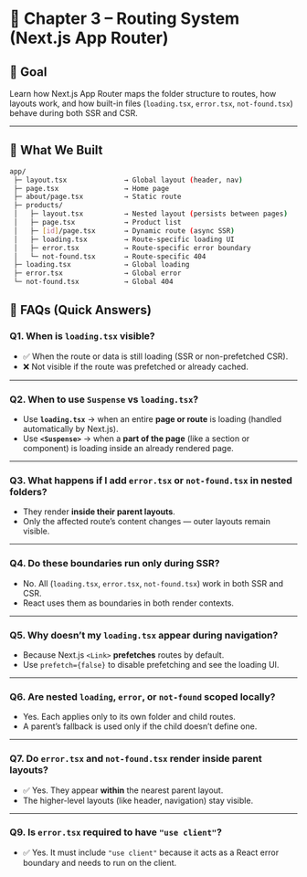 # 🧭 Chapter 3 – Routing System (Next.js App Router)

## 🎯 Goal
Learn how Next.js App Router maps the folder structure to routes, how layouts work, and how built-in files (`loading.tsx`, `error.tsx`, `not-found.tsx`) behave during both SSR and CSR.

---

## 🧩 What We Built
```bash
app/
 ├─ layout.tsx              → Global layout (header, nav)
 ├─ page.tsx                → Home page
 ├─ about/page.tsx          → Static route
 ├─ products/
 │   ├─ layout.tsx          → Nested layout (persists between pages)
 │   ├─ page.tsx            → Product list
 │   ├─ [id]/page.tsx       → Dynamic route (async SSR)
 │   ├─ loading.tsx         → Route-specific loading UI
 │   ├─ error.tsx           → Route-specific error boundary
 │   └─ not-found.tsx       → Route-specific 404
 ├─ loading.tsx             → Global loading
 ├─ error.tsx               → Global error
 └─ not-found.tsx           → Global 404
```
## 🧠 FAQs (Quick Answers)

### Q1. When is `loading.tsx` visible?
- ✅ When the route or data is still loading (SSR or non-prefetched CSR).
- ❌ Not visible if the route was prefetched or already cached.

---
### Q2. When to use `Suspense` vs `loading.tsx`?

- Use **`loading.tsx`** → when an entire **page or route** is loading (handled automatically by Next.js).  
- Use **`<Suspense>`** → when a **part of the page** (like a section or component) is loading inside an already rendered page.

---
### Q3. What happens if I add `error.tsx` or `not-found.tsx` in nested folders?
- They render **inside their parent layouts**.
- Only the affected route’s content changes — outer layouts remain visible.

---

### Q4. Do these boundaries run only during SSR?
- No. All (`loading.tsx`, `error.tsx`, `not-found.tsx`) work in both SSR and CSR.
- React uses them as boundaries in both render contexts.

---

### Q5. Why doesn’t my `loading.tsx` appear during navigation?
- Because Next.js `<Link>` **prefetches** routes by default.
- Use `prefetch={false}` to disable prefetching and see the loading UI.

---

### Q6. Are nested `loading`, `error`, or `not-found` scoped locally?
- Yes. Each applies only to its own folder and child routes.
- A parent’s fallback is used only if the child doesn’t define one.

---

### Q7. Do `error.tsx` and `not-found.tsx` render inside parent layouts?
- ✅ Yes. They appear **within** the nearest parent layout.
- The higher-level layouts (like header, navigation) stay visible.

---

### Q9. Is `error.tsx` required to have `"use client"`?
- ✅ Yes. It must include `"use client"` because it acts as a React error boundary and needs to run on the client.
